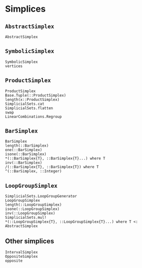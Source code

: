 # Simplices

## `AbstractSimplex`

```@docs
AbstractSimplex
```

## `SymbolicSimplex`

```@docs
SymbolicSimplex
vertices
```

## `ProductSimplex`

```@docs
ProductSimplex
Base.Tuple(::ProductSimplex)
length(x::ProductSimplex)
SimplicialSets.cat
SimplicialSets.flatten
swap
LinearCombinations.Regroup
```

## `BarSimplex`

```@docs
BarSimplex
length(::BarSimplex)
one(::BarSimplex)
isone(::BarSimplex)
*(::BarSimplex{T}, ::BarSimplex{T}...) where T
inv(::BarSimplex)
/(::BarSimplex{T}, ::BarSimplex{T}) where T
^(::BarSimplex, ::Integer)
```

## `LoopGroupSimplex`

```@docs
SimplicialSets.LoopGroupGenerator
LoopGroupSimplex
length(::LoopGroupSimplex)
isone(::LoopGroupSimplex)
inv(::LoopGroupSimplex)
SimplicialSets.mul!
*(::LoopGroupSimplex{T}, ::LoopGroupSimplex{T}...) where T <: AbstractSimplex
```

## Other simplices

```@docs
IntervalSimplex
OppositeSimplex
opposite
```
